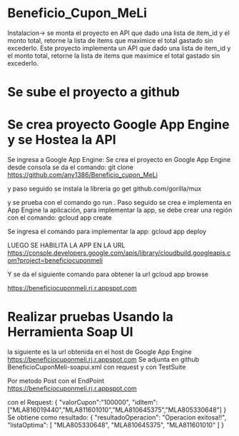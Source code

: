 # Beneficio_Cupon_MeLi
Instalacion-> se monta el proyecto en 
API que dado una lista de item_id y el monto total, retorne la lista de items que maximice el total gastado sin excederlo.
Este proyecto implementa un API que dado una lista de item_id y el monto total, retorne la lista de items que maximice el total gastado sin excederlo.

# Se sube el proyecto a github
# Se crea proyecto Google App Engine y se Hostea la API
Se ingresa a Google App Engine:
Se crea el proyecto en Google App Engine 
desde consola se da el comando:
git clone \
     https://github.com/any1386/Beneficio_cupon_MeLi

y paso seguido se instala la libreria go get github.com/gorilla/mux

y se prueba con el comando go run .
Paso seguido se crea e implementa en App Engine la aplicación, para implementar la app, se debe crear una región con el comando:
gcloud app create

Se ingresa el comando para implementar la app:
gcloud app deploy

LUEGO SE HABILITA LA APP EN LA URL
https://console.developers.google.com/apis/library/cloudbuild.googleapis.com?project=beneficiocuponmeli

Y se da el siguiente comando para obtener la url
 gcloud app browse

https://beneficiocuponmeli.rj.r.appspot.com

# Realizar pruebas Usando la Herramienta Soap UI
la siguiente es la url obtenida en el host de Google App Engine
https://beneficiocuponmeli.rj.r.appspot.com
Se adjunta en github BeneficioCuponMeli-soapui.xml con request y con TestSuite

Por metodo Post con el EndPoint https://beneficiocuponmeli.rj.r.appspot.com

con el Request:
{
	"valorCupon":"100000",
	"idItem":["MLA816019440","MLA811601010","MLA810645375","MLA805330648"]
}
Se obtiene como resultado:
{
   "resultadoOperacion": "Operacion exitosa!!",
   "listaOptima":    [
      "MLA805330648",
      "MLA810645375",
      "MLA811601010"
   ]
}

